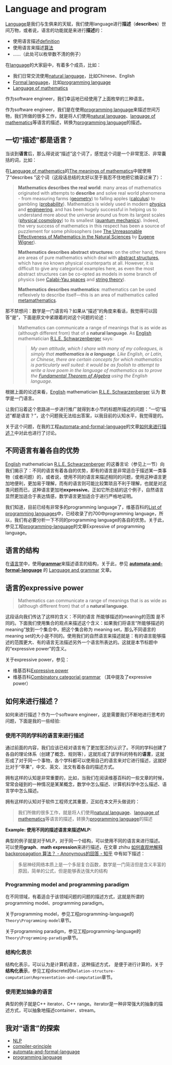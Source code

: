 # Language and program

[Language](https://en.wikipedia.org/wiki/Language)是我们与生俱来的天赋，我们使用language进行**描述**（**describes**）世间万物，或者说，语言的功能就是来进行**描述**的：

- 使用语言描述[definition](https://en.wikipedia.org/wiki/Definition)
- 使用语言来描述[算法](https://en.wikipedia.org/wiki/Algorithm)
- ......（此处可以枚举数不清的例子）

在[language](https://en.wikipedia.org/wiki/Language)的大家庭中，有着多个成员，比如：

- 我们日常交流使用[natural language](https://en.wikipedia.org/wiki/Natural_language)，比如Chinese、English
- [Formal language](https://en.wikipedia.org/wiki/Formal_language)，比如[programming language](https://en.wikipedia.org/wiki/Programming_language)
- [Language of mathematics](https://en.wikipedia.org/wiki/Language_of_mathematics)

作为software engineer，我们幸运地已经使用了上面枚举的三种语言。

作为software engineer，我们是在使用[programming language](https://en.wikipedia.org/wiki/Programming_language)来描述世间万物，我们所做的很多工作，就是将人们使用[natural language](https://en.wikipedia.org/wiki/Natural_language)、[language of mathematics](https://en.wikipedia.org/wiki/Language_of_mathematics)等语言的描述，转换为[programming language](https://en.wikipedia.org/wiki/Programming_language)的描述。



## 一切“描述”都是语言？

当谈到**语言**后，那么得说说“描述”这个词了，感觉这个词是一个非常宽泛、非常囊括的词，比如：

在[Language of mathematics](https://en.wikipedia.org/wiki/Language_of_mathematics)的[The meanings of mathematics](https://en.wikipedia.org/wiki/Language_of_mathematics)中就使用了“describes ”这个词（这段话总结的太好以至于我忍不住地把它摘录过来了）：

> **Mathematics describes the real world**: many areas of mathematics originated with attempts to **describe** and solve real world phenomena - from measuring farms ([geometry](https://en.wikipedia.org/wiki/Geometry)) to falling apples ([calculus](https://en.wikipedia.org/wiki/Calculus)) to gambling ([probability](https://en.wikipedia.org/wiki/Probability)). Mathematics is widely used in modern [physics](https://en.wikipedia.org/wiki/Mathematical_physics) and [engineering](https://en.wikipedia.org/wiki/Engineering), and has been hugely successful in helping us to understand more about the universe around us from its largest scales ([physical cosmology](https://en.wikipedia.org/wiki/Physical_cosmology)) to its smallest ([quantum mechanics](https://en.wikipedia.org/wiki/Quantum_mechanics)). Indeed, the very success of mathematics in this respect has been a source of puzzlement for some philosophers (see [The Unreasonable Effectiveness of Mathematics in the Natural Sciences](https://en.wikipedia.org/wiki/The_Unreasonable_Effectiveness_of_Mathematics_in_the_Natural_Sciences) by [Eugene Wigner](https://en.wikipedia.org/wiki/Eugene_Wigner)).
>
> **Mathematics describes abstract structures**: on the other hand, there are areas of pure mathematics which deal with [abstract structures](https://en.wikipedia.org/wiki/Abstract_structure), which have no known physical counterparts at all. However, it is difficult to give any categorical examples here, as even the most abstract structures can be co-opted as models in some branch of physics (see [Calabi-Yau spaces](https://en.wikipedia.org/wiki/Calabi-Yau_spaces) and [string theory](https://en.wikipedia.org/wiki/String_theory)).
>
> **Mathematics describes mathematics**: mathematics can be used reflexively to describe itself—this is an area of mathematics called [metamathematics](https://en.wikipedia.org/wiki/Metamathematics).

那不禁想问：数学是一门语言吗？如果从“描述”的角度来看话，我觉得可以回答“是”，下面是原文中紧跟着的对这个问题的论述：

> Mathematics can communicate a range of meanings that is as wide as (although different from) that of a **natural language**. As [English](https://en.wikipedia.org/wiki/England) mathematician [R.L.E. Schwarzenberger](https://en.wikipedia.org/wiki/Rolph_Ludwig_Edward_Schwarzenberger) says:
>
> > *My own attitude, which I share with many of my colleagues, is simply that **mathematics is a language**. Like English, or Latin, or Chinese, there are certain concepts for which mathematics is particularly well suited: it would be as foolish to attempt to write a love poem in the language of mathematics as to prove the [Fundamental Theorem of Algebra](https://en.wikipedia.org/wiki/Fundamental_Theorem_of_Algebra) using the English language.*

根据上面的论述来看，[English](https://en.wikipedia.org/wiki/England) mathematician [R.L.E. Schwarzenberger](https://en.wikipedia.org/wiki/Rolph_Ludwig_Edward_Schwarzenberger) 认为 数学是一门语言。

让我们沿着这个思路进一步进行推广就得到本小节的标题所描述的问题：“一切“描述”都是语言？”，这个问题我无法给出答案，以我目前的认知水平，我觉得是的。

关于这个问题，在我的工程[automata-and-formal-language](https://dengking.github.io/automata-and-formal-language)的文章[如何来进行描述？](https://dengking.github.io/automata-and-formal-language/Formal-language/Description-and-language/)中对此也进行了讨论。



## 不同语言有着各自的优势

[English](https://en.wikipedia.org/wiki/England) mathematician [R.L.E. Schwarzenberger](https://en.wikipedia.org/wiki/Rolph_Ludwig_Edward_Schwarzenberger) 的这番言论（参见上一节）向我们揭示了：不同的语言有着各自的优势，即有的语言是非常适合于描述某一类事物（或者问题）的，或者说，使用不同的语言来描述相同的问题，使用这种语言更加地便利，更加易于理解，而有的语言则可能比较繁琐且不利于理解，也就是对这类问题而已，这种语言更加地**expressive**。正如它所总结的这个例子，自然语言显然更加适合于表达情感，数学语言更加适合于进行严格地证明。

我们知道，目前已经有非常多的programming language了，维基百科的[List of programming languages](https://en.wikipedia.org/wiki/List_of_programming_languages)中，已经收录了约700中programming language，所以，我们有必要分析一下不同的programming language的各自的优势。关于此，参见工程[programming-language](https://dengking.github.io/programming-language/)的文章Expressive of programming language。

## 语言的结构

在[语言学](https://en.wikipedia.org/wiki/Linguistics)中，使用[**grammar**](https://en.wikipedia.org/wiki/Grammar)来描述语言的结构，关于此，参见 [**automata-and-formal-language**](https://dengking.github.io/automata-and-formal-language) 的 [Language and grammar](https://dengking.github.io/automata-and-formal-language/Formal-language/Language-and-grammar/#language_and_grammar) 文章。

## 语言的expressive power

> Mathematics can communicate a range of meanings that is as wide as (although different from) that of a **natural language**.

这段话向我们传达了这样的含义：不同的语言 所能够描述的meaning的范围 是不同的。下面我们使用集合的观点来描述这个含义：如果我们将语言“所能够描述的meaning”放到一个集合中，把这个集合称为 meaning set，那么不同语言的meaning set的大小是不同的。使用我们的自然语言来描述就是：有的语言能够描述的范围更大、有的语言无法描述另外一个语言所表达的。这就是本节标题中的“expressive power”的含义。

关于expressive power，参见：

- 维基百科[Expressive power](https://en.wikipedia.org/wiki/Expressive_power_(computer_science))
- 维基百科[Combinatory categorial grammar](https://en.wikipedia.org/wiki/Combinatory_categorial_grammar) （其中提及了expressive power）



## 如何来进行描述？

如何来进行描述？作为一个software engineer，这是需要我们不断地进行思考的问题，下面是我的一些经验: 

### 使用不同的学科的语言来进行描述

通过前面的内容，我们应该已经对语言有了更加宽泛的认识了。不同的学科创建了各自的理论体系（创建了概念、规则等），这就形成了该学科的特有的**语言**，这就形成了对于同一个事物，各个学科都可以使用自己的语言来对它进行描述，这就好比对于“苹果”，中文、英文、法文有着各自的描述方式。

拥有这样的认知是非常重要的，比如，当我们在阅读维基百科的一些文章的时候，常常会碰到的一种情况是某某概念，数学中怎么描述、计算机科学中怎么描述、语言学中怎么描述。

拥有这样的认知对于软件工程师尤其重要，正如在本文开头做说的：

> 我们所做的很多工作，就是将人们使用[natural language](https://en.wikipedia.org/wiki/Natural_language)、[language of mathematics](https://en.wikipedia.org/wiki/Language_of_mathematics)等语言的描述，转换为[programming language](https://en.wikipedia.org/wiki/Programming_language)的描述



**Example: 使用不同的描述语言来描述MLP:**

典型的例子就是对于MLP，对于同一个结构，可以使用不同的语言来进行描述。可以使用**graph**、**math expression**来进行描述，在文章 zhihu [如何直观地解释 backpropagation 算法？ - Anonymous的回答 - 知乎](https://www.zhihu.com/question/27239198/answer/89853077 ) 中有如下描述：

> 多层神经网络本质上是一个多层复合函数，数学是一门简洁但是含义丰富的原因，简单的公式，但是能够表达强大的结构



### Programming model and programming paradigm

在不同领域，有着适合于该领域问题的问题的描述方式，这就是所谓的programming model、programming paradigm。

关于programming model，参见工程programming-language的`Theory\Programming-model`章节。

关于programming paradigm，参见工程programming-language的`Theory\Programming-paradigm`章节。

### 结构化表示

结构化表示，可以认为是计算机语言，这种描述方式， 是便于进行计算的，关于**结构化表示**，参见工程discrete的`Relation-structure-computation\Representation-and-computation`章节。



### 使用更加抽象的语言

典型的例子就是C++ iterator、C++ range。iterator是一种非常强大的抽象的描述方式，可以抽象地描述container、stream。



## 我对“语言”的探索

- [NLP](https://dengking.github.io/NLP/)
- [compiler-principle](https://dengking.github.io/compiler-principle/)
- [automata-and-formal-language](https://dengking.github.io/automata-and-formal-language)
- [programming language](https://dengking.github.io/programming-language/)

